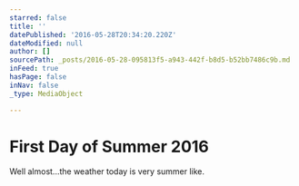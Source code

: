 ```yaml
---
starred: false
title: ''
datePublished: '2016-05-28T20:34:20.220Z'
dateModified: null
author: []
sourcePath: _posts/2016-05-28-095813f5-a943-442f-b8d5-b52bb7486c9b.md
inFeed: true
hasPage: false
inNav: false
_type: MediaObject

---
```

# First Day of Summer 2016

Well almost...the weather today is very summer like.